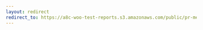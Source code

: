 ```yaml
---
layout: redirect
redirect_to: https://a8c-woo-test-reports.s3.amazonaws.com/public/pr-merge/40542/e2e/index.html
---
```


